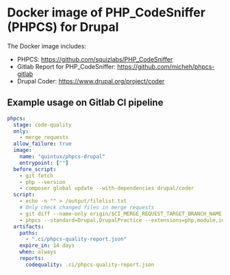 # Docker image of PHP_CodeSniffer (PHPCS) for Drupal

The Docker image includes:

- PHPCS: <https://github.com/squizlabs/PHP_CodeSniffer>
- Gitlab Report for PHP_CodeSniffer: <https://github.com/micheh/phpcs-gitlab>
- Drupal Coder: <https://www.drupal.org/project/coder>

## Example usage on Gitlab CI pipeline

```yaml
phpcs:
  stage: code-quality
  only:
    - merge_requests
  allow_failure: true
  image:
    name: "quintux/phpcs-drupal"
    entrypoint: [""]
  before_script:
    - git fetch
    - php --version
    - composer global update --with-dependencies drupal/coder
  script:
    - echo -n "" > /output/filelist.txt
    # Only check changed files in merge requests
    - git diff --name-only origin/$CI_MERGE_REQUEST_TARGET_BRANCH_NAME | while read F; do test -f "$F" && echo "$F" >> /output/filelist.txt ; done
    - phpcs --standard=Drupal,DrupalPractice --extensions=php,module,inc,install,test,profile,theme,css,info,txt,md,yml --basepath=. --file-list=/output/filelist.txt --report=full --report-\\Micheh\\PhpCodeSniffer\\Report\\Gitlab=.ci/phpcs-quality-report.json
  artifacts:
    paths:
      - ".ci/phpcs-quality-report.json"
    expire_in: 14 days
    when: always
    reports:
      codequality: .ci/phpcs-quality-report.json
```
